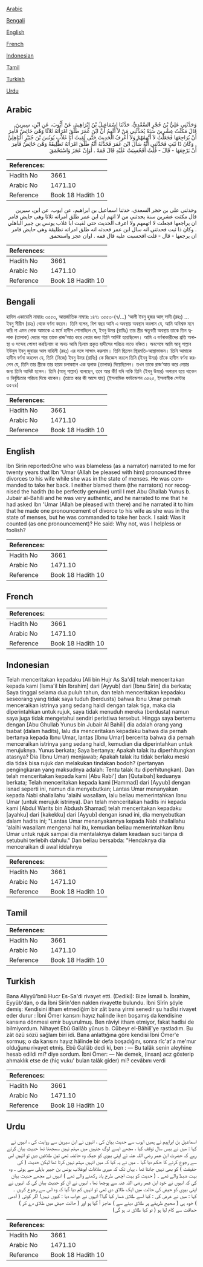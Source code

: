 [Arabic](#arabic)

[Bengali](#bengali)

[English](#english)

[French](#french)

[Indonesian](#indonesian)

[Tamil](#tamil)

[Turkish](#turkish)

[Urdu](#urdu)

## Arabic


<div dir="rtl" lang="ar" style={{fontSize:'larger',backgroundColor:'#f8f9fa',padding:20}}>
وَحَدَّثَنِي عَلِيُّ بْنُ حُجْرٍ السَّعْدِيُّ، حَدَّثَنَا إِسْمَاعِيلُ بْنُ إِبْرَاهِيمَ، عَنْ أَيُّوبَ، عَنِ ابْنِ، سِيرِينَ قَالَ مَكَثْتُ عِشْرِينَ سَنَةً يُحَدِّثُنِي مَنْ لاَ أَتَّهِمُ أَنَّ ابْنَ عُمَرَ طَلَّقَ امْرَأَتَهُ ثَلاَثًا وَهْىَ حَائِضٌ فَأُمِرَ أَنْ يُرَاجِعَهَا فَجَعَلْتُ لاَ أَتَّهِمُهُمْ وَلاَ أَعْرِفُ الْحَدِيثَ حَتَّى لَقِيتُ أَبَا غَلاَّبٍ يُونُسَ بْنَ جُبَيْرٍ الْبَاهِلِيَّ ‏.‏ وَكَانَ ذَا ثَبَتٍ فَحَدَّثَنِي أَنَّهُ سَأَلَ ابْنَ عُمَرَ فَحَدَّثَهُ أَنَّهُ طَلَّقَ امْرَأَتَهُ تَطْلِيقَةً وَهْىَ حَائِضٌ فَأُمِرَ أَنْ يَرْجِعَهَا - قَالَ - قُلْتُ أَفَحُسِبَتْ عَلَيْهِ قَالَ فَمَهْ ‏.‏ أَوَإِنْ عَجَزَ وَاسْتَحْمَقَ
</div>
<div style={{backgroundColor:'#f8f9fa',padding:20, marginBottom: 10}}><table> <thead> <tr> <th>References:</th> <th></th> </tr> </thead> <tbody><tr><td>Hadith No</td><td>3661</td></tr><tr><td>Arabic No</td><td>1471.10</td></tr><tr><td>Reference</td><td>Book 18 Hadith 10</td></tr></tbody></table></div>


<div dir="rtl" lang="ar" style={{fontSize:'larger',backgroundColor:'#f8f9fa',padding:20}}>
وحدثني علي بن حجر السعدي، حدثنا اسماعيل بن ابراهيم، عن ايوب، عن ابن، سيرين قال مكثت عشرين سنة يحدثني من لا اتهم ان ابن عمر طلق امراته ثلاثا وهى حايض فامر ان يراجعها فجعلت لا اتهمهم ولا اعرف الحديث حتى لقيت ابا غلاب يونس بن جبير الباهلي . وكان ذا ثبت فحدثني انه سال ابن عمر فحدثه انه طلق امراته تطليقة وهى حايض فامر ان يرجعها - قال - قلت افحسبت عليه قال فمه . اوان عجز واستحمق
</div>
<div style={{backgroundColor:'#f8f9fa',padding:20, marginBottom: 10}}><table> <thead> <tr> <th>References:</th> <th></th> </tr> </thead> <tbody><tr><td>Hadith No</td><td>3661</td></tr><tr><td>Arabic No</td><td>1471.10</td></tr><tr><td>Reference</td><td>Book 18 Hadith 10</td></tr></tbody></table></div>

## Bengali


<div dir="ltr" lang="bn" style={{fontSize:'larger',backgroundColor:'#f8f9fa',padding:20}}>
হাদিস একাডেমি নাম্বারঃ ৩৫৫৩, আন্তর্জাতিক নাম্বারঃ ১৪৭১ ৩৫৫৩-(৭/...) ‘আলী ইবনু হুজর আস্ সাদী (রহঃ) ... ইবনু সীরীন (রহঃ) থেকে বর্ণনা করেন। তিনি বলেন, বিশ বছর আমি এ অবস্থায় অবস্থান করলাম যে, আমি অবিশ্বস্ত মনে করি না এমন লোক আমাকে এ মর্মে হাদীস শোনাচ্ছিল যে, ইবনু উমর (রাযিঃ) তার স্ত্রীর ঋতুবতী অবস্থায় তাকে তিন ত্বলাক (তালাক) দেয়ার পরে তাকে রাজ’আত করে নেয়ার জন্য তিনি আদিষ্ট হয়েছিলেন। আমি এ বর্ণনাকারীদের প্রতি অনাস্থা ও সন্দেহ পোষণ করছিলাম না অথচ আমি ছিলাম প্রকৃত হাদীসের পরিচয় লাভে বঞ্চিত। অবশেষে আমি আবূ গাল্লাব ইউনুস ইবনু জুবায়র আল বাহিলী (রহঃ) এর সঙ্গে সাক্ষাৎ করলাম। তিনি ছিলেন স্থিরমতি-আস্থাভাজন। তিনি আমাকে হাদীস বর্ণনা করলেন যে, তিনি (নিজে) ইবনু উমর (রাযিঃ) কে জিজ্ঞেস করলে তিনি (ইবনু উমর) তাঁকে হাদীস বর্ণনা করলেন যে, তিনি তার স্ত্রীকে তার হায়য চলাকালে এক ত্বলাক (তালাক) দিয়েছিলেন। তখন তাকে রাজ’আত করে নেয়ার জন্য তিনি আদিষ্ট হলেন। তিনি (আবূ গাল্লাব) বলেছেন, তবে আর কী! যদি নাকি তিনি (ইবনু উমার) অপারগ হয়ে থাকেন ও নির্বুদ্ধিতার পরিচয় দিয়ে থাকেন। (তাতে কার কী আসে যায়) (ইসলামিক ফাউন্ডেশন ৩৫২৫, ইসলামীক সেন্টার ৩৫২৪)
</div>
<div style={{backgroundColor:'#f8f9fa',padding:20, marginBottom: 10}}><table> <thead> <tr> <th>References:</th> <th></th> </tr> </thead> <tbody><tr><td>Hadith No</td><td>3661</td></tr><tr><td>Arabic No</td><td>1471.10</td></tr><tr><td>Reference</td><td>Book 18 Hadith 10</td></tr></tbody></table></div>

## English


<div dir="ltr" lang="en" style={{fontSize:'larger',backgroundColor:'#f8f9fa',padding:20}}>
Ibn Sirin reported:One who was blameless (as a narrator) narrated to me for twenty years that Ibn 'Umar (Allah be pleased with him) pronounced three divorces to his wife while she was in the state of menses. He was commanded to take her back. I neither blamed them (the narrators) nor recognised the hadith (to be perfectly genuine) until I met Abu Ghallab Yunus b. Jubair al-Bahili and he was very authentic, and he narrated to me that he had asked Ibn 'Umar (Allah be pleased with there) and he narrated it to him that he made one pronouncement of divorce to his wife as she was in the state of menses, but he was commanded to take her back. I said: Was it counted (as one pronouncement)? He said: Why not, was I helpless or foolish?
</div>
<div style={{backgroundColor:'#f8f9fa',padding:20, marginBottom: 10}}><table> <thead> <tr> <th>References:</th> <th></th> </tr> </thead> <tbody><tr><td>Hadith No</td><td>3661</td></tr><tr><td>Arabic No</td><td>1471.10</td></tr><tr><td>Reference</td><td>Book 18 Hadith 10</td></tr></tbody></table></div>

## French


<div dir="ltr" lang="fr" style={{fontSize:'larger',backgroundColor:'#f8f9fa',padding:20}}>

</div>
<div style={{backgroundColor:'#f8f9fa',padding:20, marginBottom: 10}}><table> <thead> <tr> <th>References:</th> <th></th> </tr> </thead> <tbody><tr><td>Hadith No</td><td>3661</td></tr><tr><td>Arabic No</td><td>1471.10</td></tr><tr><td>Reference</td><td>Book 18 Hadith 10</td></tr></tbody></table></div>

## Indonesian


<div dir="ltr" lang="id" style={{fontSize:'larger',backgroundColor:'#f8f9fa',padding:20}}>
Telah menceritakan kepadaku [Ali bin Hujr As Sa'di] telah menceritakan kepada kami [Isma'il bin Ibrahim] dari [Ayyub] dari [Ibnu Sirin] dia berkata; Saya tinggal selama dua puluh tahun, dan telah menceritakan kepadaku seseorang yang tidak saya tuduh (berdusts) bahwa Ibnu Umar pernah menceraikan istrinya yang sedang haidl dengan talak tiga, maka dia diperintahkan untuk rujuk, saya tidak menuduh mereka (berdusta) namun saya juga tidak mengetahui sendiri peristiwa tersebut. Hingga saya bertemu dengan [Abu Ghullab Yunus bin Jubair Al Bahili] dia adalah orang yang tsabat (dalam hadits), lalu dia menceritakan kepadaku bahwa dia pernah bertanya kepada Ibnu Umar, lantas [Ibnu Umar] bercerita bahwa dia pernah menceraikan istrinya yang sedang haidl, kemudian dia diperintahkan untuk merujuknya. Yunus berkata; Saya bertanya; Apakah talak itu diperhitungkan atasnya? Dia (Ibnu Umar) menjawab; Apakah talak itu tidak berlaku meski dia tidak bisa rujuk dan melakukan tindakan bodoh? (pertanyan pengingkaran yang maksudnya adalah: Tentu talak itu diperhitungkan). Dan telah menceritakan kepada kami [Abu Rabi'] dan [Qutaibah] keduanya berkata; Telah menceritakan kepada kami [Hammad] dari [Ayyub] dengan isnad seperti ini, namun dia menyebutkan; Lantas Umar menanyakan kepada Nabi shallallahu 'alaihi wasallam, lalu beliau memerintahkan Ibnu Umar (untuk merujuk istrinya). Dan telah menceritakan hadits ini kepada kami [Abdul Warits bin Abdush Shamad] telah menceritakan kepadaku [ayahku] dari [kakekku] dari [Ayyub] dengan isnad ini, dia menyebutkan dalam hadits ini; "Lantas Umar menanyakannya kepada Nabi shallallahu 'alaihi wasallam mengenai hal itu, kemudian beliau memerintahkan Ibnu Umar untuk rujuk sampai dia mentalaknya dalam keadaan suci tanpa di setubuhi terlebih dahulu." Dan beliau bersabda: "Hendaknya dia menceraikan di awal iddahnya
</div>
<div style={{backgroundColor:'#f8f9fa',padding:20, marginBottom: 10}}><table> <thead> <tr> <th>References:</th> <th></th> </tr> </thead> <tbody><tr><td>Hadith No</td><td>3661</td></tr><tr><td>Arabic No</td><td>1471.10</td></tr><tr><td>Reference</td><td>Book 18 Hadith 10</td></tr></tbody></table></div>

## Tamil


<div dir="ltr" lang="ta" style={{fontSize:'larger',backgroundColor:'#f8f9fa',padding:20}}>

</div>
<div style={{backgroundColor:'#f8f9fa',padding:20, marginBottom: 10}}><table> <thead> <tr> <th>References:</th> <th></th> </tr> </thead> <tbody><tr><td>Hadith No</td><td>3661</td></tr><tr><td>Arabic No</td><td>1471.10</td></tr><tr><td>Reference</td><td>Book 18 Hadith 10</td></tr></tbody></table></div>

## Turkish


<div dir="ltr" lang="tr" style={{fontSize:'larger',backgroundColor:'#f8f9fa',padding:20}}>
Bana Aliyyü'bnü Hucr Es-Sa'di rivayet etti. (Dediki): Bize İsmail b. İbrahim, Eyyûb'dan, o da İbni Sîrîn'den naklen rivayette bulundu. İbni Sîrîn şöyle demiş: Kendisini itham etmediğim bir zât bana yirmi senedir şu hadîsi rivayet eder durur : İbni Ömer karısını hayız halinde iken boşamış da kendisine karısına dönmesi emir buyurulmuş. Ben râviyi itham etmiyor, fakat hadîsi de bilmiyordum. Nihayet Ebû Gallâb yûnus b. Cübeyr el-Bâhilî'ye rastladım. Bu zât özü sözü sağlam biri idi. Bana anlattığına göre kendisi İbni Ömer'e sormuş; o da karısını hayız hâlinde bir defa boşadığını, sonra rîc'at'a me'mur olduğunu rivayet etmiş. Ebû Gallâb dedi ki, ben : — Bu talâk senin aleyhine hesab edildi mi? diye sordum. İbni Ömer: — Ne demek, (insan) acz gösterip ahmaklık etse de (hiç vuku' bulan talâk gider) mi? cevâbını verdi
</div>
<div style={{backgroundColor:'#f8f9fa',padding:20, marginBottom: 10}}><table> <thead> <tr> <th>References:</th> <th></th> </tr> </thead> <tbody><tr><td>Hadith No</td><td>3661</td></tr><tr><td>Arabic No</td><td>1471.10</td></tr><tr><td>Reference</td><td>Book 18 Hadith 10</td></tr></tbody></table></div>

## Urdu


<div dir="rtl" lang="ur" style={{fontSize:'larger',backgroundColor:'#f8f9fa',padding:20}}>
اسماعیل بن ابراہیم نے ہمیں ایوب سے حدیث بیان کی ، انہوں نے ابن سیرین سے روایت کی ، انہوں نے کہا : میں نے بیس سال توقف کیا ، مجھے ایسے لوگ جنہیں میں مہتم نہیں سمجھتا تھا حدیث بیان کرتے رہے کہ حضرت ابن عمر رضی اللہ عنہ نے اپنی بیوی کو جبکہ وہ حائضہ تھی تین طلاقیں دیں تو انہیں اس سے رجوع کرنے کا حکم دیا گیا ۔ میں نے یہ کیا کہ میں انہیں مہتم نہیں کرتا تھا لیکن حدیث ( کی حقیقت ) کو بھی نہیں جانتا تھا ، یہاں تک کہ میری ملاقات ابوغلاب یونس بن جبیر باہلی سے ہوئی ۔ وہ بہت ضبط والے تھے ۔ ( حدیث کو بہت اچھی طرح یاد رکھنے والے تھے ) انہوں نے مجھے حدیث بیان کی کہ انہوں نے خود ابن عمر رضی اللہ عنہ سے پوچھا تھا ، انہوں نے ان کو حدیث بیان کی کہ انہوں نے اپنی بیوی کو حیض کی حالت میں ایک طلاق دی تھی تو انہیں کم دیا گیا کہ وہ اس سے رجوع کریں ۔ کہا : میں نے عرض کی : کیا اسے طلاق شمار کیا گیا؟ انہوں نے جواب دیا : کیوں نہیں! اگر کوئی ( آدمی ) خود ہی ( صحیح طریقے پر طلاق دینے سے ) عاجز آ گیا ہو اور ( حالت حیض میں طلاق دے کر ) حماقت سے کام لیا ہو ( تو کیا طلاق نہ ہو گی)
</div>
<div style={{backgroundColor:'#f8f9fa',padding:20, marginBottom: 10}}><table> <thead> <tr> <th>References:</th> <th></th> </tr> </thead> <tbody><tr><td>Hadith No</td><td>3661</td></tr><tr><td>Arabic No</td><td>1471.10</td></tr><tr><td>Reference</td><td>Book 18 Hadith 10</td></tr></tbody></table></div>